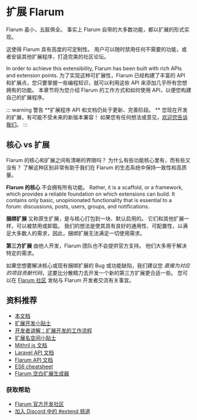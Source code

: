 # 扩展 Flarum

Flarum 虽小，五脏俱全。 事实上 Flarum 自带的大多数功能，都以扩展的形式实现。

这使得 Flarum 具有高度的可定制性。 用户可以随时禁用任何不需要的功能，或者安装其他扩展程序，打造完美的社区论坛。

In order to achieve this extensibility, Flarum has been built with rich APIs and extension points. 为了实现这种可扩展性，Flarum 已经构建了丰富的 API 和扩展点，您只要掌握一些编程知识，就可以利用这些 API 来添加几乎所有您想拥有的功能。 本章节将为您介绍 Flarum 的工作方式和如何使用 API，以便您构建自己的扩展程序。

::: warning 警告 **扩展程序 API 和文档仍处于更新、完善阶段。 ** 您现在开发的扩展，有可能不受未来的新版本兼容！ 如果您有任何想法或意见，[欢迎您告诉我们](https://discuss.flarum.org/)。 :::

## 核心 vs 扩展

Flarum 的核心和扩展之间有清晰的界限吗？ 为什么有些功能核心里有，而有些又没有？ 了解这种区别非常有助于我们在 Flarum 的生态系统中保持一致性和高质量。

**Flarum 的核心** 不会拥有所有功能。 Rather, it is a scaffold, or a framework, which provides a reliable foundation on which extensions can build. It contains only basic, unopinionated functionality that is essential to a forum: discussions, posts, users, groups, and notifications.

**捆绑扩展** 又称原生扩展，是与核心打包到一块、默认启用的。 它们和其他扩展一样，可以被禁用或卸载。 我们的想法是使其具有良好的通用性、可配置性，以满足大多数人的需求，因此，捆绑扩展无法满足一切使用需求。

**第三方扩展** 由他人开发，Flarum 团队也不会提供官方支持。 他们大多用于解决特定的需求。

如果您想要解决核心或现有捆绑扩展的 Bug 或功能缺陷，我们建议您 *直接为对应的项目贡献代码*，这要比分散精力去开发一个新的第三方扩展更合适一些。 您可以在 [Flarum 社区](https://discuss.flarum.org/) 发帖与 Flarum 开发者交流有关事宜。

## 资料推荐

- [本文档](start.md)
- [扩展开发小贴士](https://discuss.flarum.org/d/5512-extension-development-tips)
- [开发者讲解：扩展开发的工作流程](https://discuss.flarum.org/d/6320-extension-developers-show-us-your-workflow)
- [扩展名空间小贴士](https://discuss.flarum.org/d/9625-flarum-extension-namespacing-tips)
- [Mithril js 文档](https://mithril.js.org/)
- [Laravel API 文档](https://laravel.com/api/8.x/)
- [Flarum API 文档](https://api.flarum.org)
- [ES6 cheatsheet](https://github.com/DrkSephy/es6-cheatsheet)
- [Flarum 空白扩展生成器](https://discuss.flarum.org/d/11333-flarum-extension-generator-by-reflar/)

### 获取帮助

- [Flarum 官方开发社区](https://discuss.flarum.org/t/dev)
- [加入 Discord 中的 #extend 频道](https://flarum.org/discord/)
